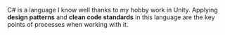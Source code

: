 C# is a language I know well thanks to my hobby work in Unity. Applying **design patterns** and **clean code standards** in this language are the key points of processes when working with it.
